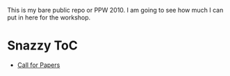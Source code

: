 This is my bare public repo or PPW 2010.
I am going to see how much I can put in here for the workshop.



Snazzy ToC
==========

* [Call for Papers](docs/cfp.txt)

